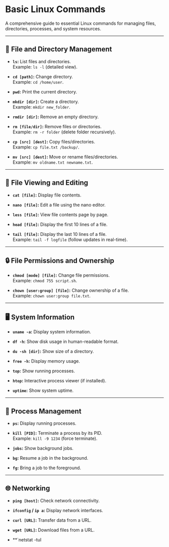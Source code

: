 # Basic Linux Commands  

A comprehensive guide to essential Linux commands for managing files, directories, processes, and system resources.  

---

## 📁 File and Directory Management  

- **`ls`:** List files and directories.  
  Example: `ls -l` (detailed view).  

- **`cd [path]`:** Change directory.  
  Example: `cd /home/user`.  

- **`pwd`:** Print the current directory.  

- **`mkdir [dir]`:** Create a directory.  
  Example: `mkdir new_folder`.  

- **`rmdir [dir]`:** Remove an empty directory.  

- **`rm [file/dir]`:** Remove files or directories.  
  Example: `rm -r folder` (delete folder recursively).  

- **`cp [src] [dest]`:** Copy files/directories.  
  Example: `cp file.txt /backup/`.  

- **`mv [src] [dest]`:** Move or rename files/directories.  
  Example: `mv oldname.txt newname.txt`.  

---

## 📄 File Viewing and Editing  

- **`cat [file]`:** Display file contents.  

- **`nano [file]`:** Edit a file using the nano editor.  

- **`less [file]`:** View file contents page by page.  

- **`head [file]`:** Display the first 10 lines of a file.  

- **`tail [file]`:** Display the last 10 lines of a file.  
  Example: `tail -f logfile` (follow updates in real-time).  

---

## 🔒 File Permissions and Ownership  

- **`chmod [mode] [file]`:** Change file permissions.  
  Example: `chmod 755 script.sh`.  

- **`chown [user:group] [file]`:** Change ownership of a file.  
  Example: `chown user:group file.txt`.  

---

## 🖥️ System Information  

- **`uname -a`:** Display system information.  

- **`df -h`:** Show disk usage in human-readable format.  

- **`du -sh [dir]`:** Show size of a directory.  

- **`free -h`:** Display memory usage.  

- **`top`:** Show running processes.  

- **`htop`:** Interactive process viewer (if installed).  

- **`uptime`:** Show system uptime.  

---

## 🔄 Process Management  

- **`ps`:** Display running processes.  

- **`kill [PID]`:** Terminate a process by its PID.  
  Example: `kill -9 1234` (force terminate).  

- **`jobs`:** Show background jobs.  

- **`bg`:** Resume a job in the background.  

- **`fg`:** Bring a job to the foreground.  

---

## 🌐 Networking  

- **`ping [host]`:** Check network connectivity.  

- **`ifconfig` / `ip a`:** Display network interfaces.  

- **`curl [URL]`:** Transfer data from a URL.  

- **`wget [URL]`:** Download files from a URL.  

- **`netstat -tul

